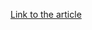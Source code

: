 [Link to the article](https://thehackernews.com/2024/11/new-gootloader-campaign-targets-users.html)
